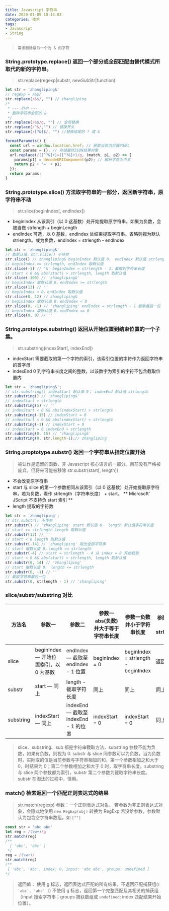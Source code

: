 ```yaml
---
title: Javascript 字符串
date: 2020-01-09 10:14:03
categories: 技术
tags:
- Javascript
- String
---
```


> `需求删除最后一个为 & 的字符`
### String.prototype.replace() 返回一个部分或全部匹配由替代模式所取代的新的字符串。
> str.replace(regexp|substr, newSubStr|function)

```javascript
let str = 'zhangliping&'
// regexp = /&$/
str.replace(/&$/, "") // zhangliping
/*
 * --- 引申 ---
 * 删除字符串全部的 &
 */
str.replace(/&$/g, "") // 全局替换
str.replace(/^&/,"") // 替换开头
str.replace(/[?&]$/, "") //替换结尾的 ? 或 &

formatParamets() {
  const url = window.location.href; // 获取当前浏览器的URL
  const params = {}; // 存储最终JSON结果对象
  url.replace(/([^?&]+)=([^?&]+)/g, (match, p1, p2) => {
    params[p1] = decodeURIComponent(p2); // 解析字符为中文
    return p2 + '=' + p1;
  });
  return params;
}
```
<!-- more -->
### String.prototype.slice() 方法取字符串的一部分，返回新字符串，原字符串不动
> str.slice(beginIndex[, endIndex])
* beginIndex 从该索引（以 0 这基数）处开始提取原字符串。如果为负数，会被当做 strlength + beginLength
* endIndex 可选，以 0 基数，endIndex 处结束提取字符串。省略则视为默认 strlength。或为负数，endIndex = strlength - endIndex

```javascript
let str = 'zhangliping&'
// 取默认值，str.slice() 不传参
str.slice() // zhangliping& beginIndex 默认值 0， endIndex 默认值 strlength
// beginIndex >= strlength, endIndex 取默认值
str.slice(-1) // '&' beginIndex = strlength - 1，截取到字符串长度
// start < 0 && abs(start) > strlength, length 取默认值
str.slice(-100) // 'zhangliping&'
// beginIndex 取默认值 0，endIndex >= strlength
str.slice(13) // ''
// beginIndex < 0，endIndex 取默认值
str.slice(0, 12) // zhangliping&
// beginIndex 取默认值 0，endIndex < 0
str.slice(0, -1) // 'zhangliping' endIndex = strlength - 1 截取最后一位
// beginIndex 取默认值 0，endIndex == 0
str.slice(0, 0) // ''
```

### String.prototype.substring() 返回从开始位置到结束位置的一个子集。
> str.substring(indexStart[, indexEnd])
* indexStart 需要截取的第一个字符的索引，该索引位置的字符作为返回字符串的首字母
* indexEnd 0 到字符串长度之间的整数，以该数字为索引的字符不包含截取位置内

```javascript
let str = 'zhangliping&';
// str.substring() indexStart 默认值 0； indexEnd 默认值 strlength
str.substring() // 'zhangliping&'
// indexStart > strlength
str.substring(5) // ''
// indexStart < 0 && abs(indexStart) > strlength
str.substring(-15) // indexStart = 0
// indexStart < 0 && abs(indexStart) < strlength
str.substring(-1) // indexStart = 0
// indexStart = 0 indexEnd > strlength
str.substring(0, 15) // 'zhangliping&'
str.substring(0, str.length-1);// zhangliping
```

### String.proptotype.substr() 返回一个字符串从指定位置开始
> 被认作是遗留的函数，非 Javascript 核心语言的一部分。目前没有严格被废弃。但将来可能被移除
str.substr(start[, length])
* 不会改变原字符串
* start 与 slice 的第一个参数相同从该索引（以 0 这基数）处开始提取原字符串，若为负数，看作 strlength（字符串长度） + start。
** Microsoft' JScript 不支持负 start 索引 **
* length 提取的字符数

```javascript
let str = 'zhangliping';
// str.substr() 不传参
str.substr() // 'zhangliping' start 默认值 0， length 默认值字符串长度
// start >= strlength length 取默认值
str.substr(13) // ''
// start < 0 length 取默认值
str.substr(-14) // 'zhangliping' 取出全部字符串
// start 取默认值 0，length >= strlength
str.substr(-4) // start = strlength - 4 从 index = 8 开始截取
// start < 0 && abs(start) > strlength, length 取默认值
str.substr(0, 14) // 'zhangliping'
// start 取默认值 0， length <= strlength
str.substr(0, -1) // ''
// 截取字符串最后一位
str.substr(0, strlength - 1) // 'zhangliping'
```

### slice/substr/substring 对比
| 方法名 | 参数一 | 参数二 | 参数一abs(负数)并大于等于字符串长度 | 参数一负数并小于字符串长度 | 参数一大于 strlength | 参数二abs(负数)并大于等于字符串长度| 参数一负数并小于字符串长度 | 参数二大于 strlength |
|----| ---------------- | ------------ | ---------- | ---------- | -------- | ------- | ---| --- |
| slice | beginIndex — 开始位置索引，以 0 为基数 | endIndex — 截取至 endIndex - 1 位置 | beginIndex = 0 | beginIndex = strlength - beginIndex | 返回空串 |  endIndex = 0 | endIndex = strlength - endIndex | endIndex = strlength |
| substr | start — 同上 | length - 截取字符长度 | 同上 | 同上 | 同上 | 同上 | length = strlength |
| substring | indexStart — 同上 | indexEnd — 截取至 indexEnd - 1 的位置 | indexStart = 0 | indexStart = 0 | 同上 | indexEnd = 0 | indexEnd = 0 | indexEnd = strlength |

> slice、substring、sub 都是字符串截取方法，substring 参数不能为负数，如果有负数，则视为 0. substr 与 slice 同参数可以为负数，当为负数时，实际取的值是当前参数与字符串相加的和，第一个参数相加之和大于 0，时结果为 0；第二个参数相加之和大于 0 时，取字符串长度。substring 与 slice 两个参数都为索引，substr 第二个参数为截取字符串长度。 substr 在淘汰的过程中，慎用。

### match() 检索返回一个匹配正则表达式的结果
> str.match(regexp)
> 参数：一个正则表达式对象。
> 若参数为非正则表达式对象，会隐式地使用 `new RegExp(obj)` 转换为 RegExp
> 若没给参数，参数默认为包含空字符串数组，如 `[""]`
```javascript
const str = 'abc abc'
let reg = /(\w+)/g
str.match(reg)
/**
  [ 'abc', 'abc' ]
 */
reg = /(\w+)/
str.match(reg)
/**
 [ 'abc', 'abc', index: 0, input: 'abc abc', groups: undefined ]
*/
```
> 返回值：
> 使用 g 标志，返回表达式匹配的所有结果，不返回匹配捕获组(`[ 'abc', 'abc' ]`)
> 不使用 g 标志，返回第一个完整匹配及其相关的捕获组（input 搜索字符串；groups 捕获数组或 `undefined`; index 匹配结果开始位置）。
